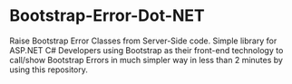 # Bootstrap-Error-Dot-NET
Raise Bootstrap Error Classes from Server-Side code. Simple library for ASP.NET C# Developers using Bootstrap as their front-end technology to call/show Bootstrap Errors in much simpler way in less than 2 minutes by using this repository.
